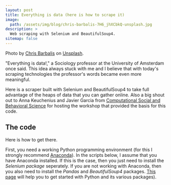 ```yaml
---
layout: post
title: Everything is data (here is how to scrape it)
image:
  path: /assets/img/blog/chris-barbalis-7H6_jhXCbkQ-unsplash.jpg
description: >
  Web scraping with Selenium and BeautifulSoup4.
sitemap: false
---
```


Photo by [Chris Barbalis](https://unsplash.com/@cbarbalis) on [Unsplash](https://unsplash.com/).

"Everything is data!," a Sociology professor at the University of Amsterdam once said. This idea always stuck with me and I believe that with today's scraping technologies the professor's words became even more meaningful.

Here is a scraper built with Selenium and BeautifulSoup4 to take full advantage of the heaps of data that you can gather online. Also a big shout out to Anna Keuchenius and Javier Garcia from [Computational Social and Behavioral Science](https://csbs.club/) for hosting the workshop that provided the basis for this code.

## The code

Here is how to get there.

First, you need a working Python programming environment (for this I strongly recommend [Anaconda](https://www.anaconda.com/)). In the scripts below, I assume that you have Anaconda installed. If this is the case, then you just need to install the _Selenium package_ seperately. If you are not working with Anaconda, then you also need to install the _Pandas_ and _BeautifulSoup4_ packages. [This page](https://renswilderom.github.io/blog/python/2021-11-22-How-to-get-started-with-Python/) will help you to get started with Python and its various packages).   
